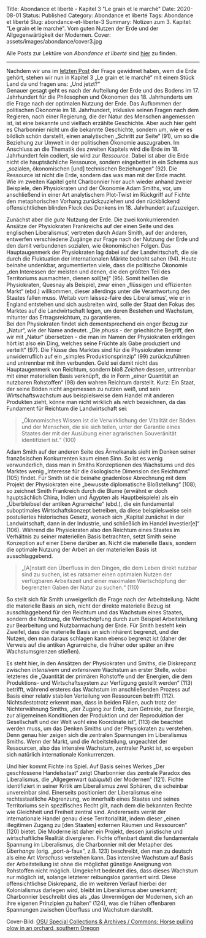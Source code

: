 Title: Abondance et liberté - Kapitel 3 "Le grain et le marché"
Date: 2020-08-01
Status: Published
Category: Abondance et liberté
Tags: Abondance et liberté
Slug: abondance-et-liberte-3
Summary: Notizen zum 3. Kapitel: "Le grain et le marché". Vom guten Nutzen der Erde und der Allgegenwärtigkeit der Modernen.
Cover: assets/images/abondance/cover3.jpg

Alle Posts zur Lektüre von *Abondance et liberté* sind [hier](pages/abondance_et_liberte) zu finden.
- - - -
Nachdem wir uns im [letzten Post](abondance-et-liberte-2) der Frage gewidmet haben, wem die Erde gehört, stehen wir nun in Kapitel 3 „Le grain et le marché“ mit einem Stück Land da und fragen uns: „Und jetzt?“  
Genauer gesagt geht es nach der Aufteilung der Erde und des Bodens im 17. Jahrhundert für die Philosophen und Ökonomen des 18. Jahrhunderts um die Frage nach der optimalen Nutzung der Erde. Das Aufkommen der politischen Ökonomie im 18. Jahrhundert, inklusive seinen Fragen nach dem Regieren, nach einer Regierung, die der Natur des Menschen angemessen ist, ist eine bekannte und vielfach erzählte Geschichte. Aber auch hier geht es Charbonnier nicht um die bekannte Geschichte, sondern um, wie er es bildlich schön darstellt, einen analytischen „Schritt zur Seite“ (91), um so die Beziehung zur Umwelt in der politischen Ökonomie auszugraben. Im Anschluss an die Thematik des zweiten Kapitels wird die Erde im 18. Jahrhundert fein codiert, sie wird zur *Ressource*. Dabei ist aber die Erde nicht die hauptsächliche Ressource, sondern eingebettet in ein Schema aus „sozialen, ökonomischen [und] technischen Beziehungen“ (92). Die Ressource ist nicht die Erde, sondern das was man mit der Erde macht.  
Wie im zweiten Kapitel geht Charbonnier hier auch wieder anhand zweier Beispiele, den Physiokraten und der Ökonomie Adam Smiths, vor, um anschließend in einer Art analytischem Plot-Twist im Rückgriff auf Fichte den metaphorischen Vorhang zurückzuziehen und den rückblickend offensichtlichen blinden Fleck des Denkens im 18. Jahrhundert aufzuzeigen.

Zunächst aber die *gute* Nutzung der Erde. Die zwei konkurrierenden Ansätze der Physiokraten Frankreichs auf der einen Seite und des englischen Liberalismus‘, vertreten durch Adam Smith, auf der anderen, entwerfen verschiedene Zugänge zur Frage nach der Nutzung der Erde und den damit verbundenen sozialen, wie ökonomischen Folgen. Das Hauptaugenmerk der Physiokraten lag dabei auf der Landwirtschaft, die sie durch die Fluktuation der internationalen Märkte bedroht sahen (94). Heute beinahe undenkbar, argumentierten viele, dass die politische Ökonomie „den Interessen der meisten und denen, die den größten Teil des Territoriums ausmachten, dienen soll[te]“ (95). Somit heißen die Physiokraten, Quesnay als Beispiel, zwar einen „flüssigen und effizienten Markt“ (ebd.) willkommen, dieser allerdings unter die Verantwortung des Staates fallen muss. Weitab vom laissez-faire des Liberalismus‘, wie er in England entstehen und sich ausbreiten wird, solle der Staat den Fokus des Marktes auf die Landwirtschaft legen, um deren Bestehen und Wachstum, mitunter das Ertragsreichtum, zu garantieren.  
Bei den Physiokraten findet sich dementsprechend ein enger Bezug zur „Natur“, wie der Name andeutet. „Die *phusis* - der griechische Begriff, den wir mit „Natur“ übersetzen - die man im Namen der Physiokraten erklingen hört ist also ein Ding, welches seine Früchte als Gabe produziert und verteilt“ (97). Die Flüsse des Marktes sind für die Physiokraten immer unwiderruflich auf ein „simples Produktionsprinzip“ (99) zurückzuführen und untrennbar mit ihm verbunden. Geld sei damit nicht das Hauptaugenmerk von Reichtum, sondern bloß *Zeichen* dessen, untrennbar mit einer materiellen Basis verknüpft, die in Form „einer Quantität an nutzbaren Rohstoffen“ (98) den wahren Reichtum darstellt. Kurz: Ein Staat, der seine Böden nicht angemessen zu nutzen weiß, und sein Wirtschaftswachstum aus beispielsweise dem Handel mit anderen Produkten zieht, könne man nicht wirklich als *reich* bezeichnen, da das Fundament für Reichtum die Landwirtschaft sei:

> „Ökonomisches Wissen ist die Verwirklichung der Vitalität der Böden und der Menschen, die sie sich teilen, unter der Garantie eines Staates der mit der Ausübung einer agrarischen Souveränität identifiziert ist.“ (100)  

Adam Smith auf der anderen Seite des Ärmelkanals sieht im Denken seiner französischen Konkurrenten kaum einen Sinn. So ist es wenig verwunderlich, dass man in Smiths Konzeptionen des Wachstums und des Marktes wenig „Interesse für die ökologische Dimension des Reichtums“ (105) findet. Für Smith ist die beinahe gnadenlose Abrechnung mit dem Projekt der Physiokraten eine „bewusste diplomatische Bloßstellung“ (108); so zeichnet Smith Frankreich durch die Blume (erwähnt er doch hauptsächlich China, Indien und Ägypten als Hauptbeispiele) als ein „Überbleibsel der antiken Agrarreiche“ (ebd.), die ein fundamental suboptimales Wirtschaftskonzept betreiben, da diese beispielsweise sein postuliertes historisches Gesetz, wonach sich „Kapital zunächst in der Landwirtschaft, dann in der Industrie, und schließlich im Handel investier[e]“ (106). Während die Physiokraten also den Reichtum eines Staates im Verhältnis zu seiner materiellen Basis betrachten, setzt Smith seine Konzeption auf einer Ebene darüber an. Nicht die materielle Basis, sondern die optimale Nutzung der Arbeit an der materiellen Basis ist ausschlaggebend. 

> „[A]nstatt den Überfluss in den Dingen, die dem Leben direkt nutzbar sind zu suchen, ist es ratsamer einen optimalen Nutzen der verfügbaren Arbeitszeit und einer maximalen Wertschöpfung der begrenzten Gaben der Natur zu suchen.“ (110)  

So stellt sich für Smith unweigerlich die Frage nach der Arbeitsteilung. Nicht die materielle Basis an sich, nicht der direkte materielle Bezug ist ausschlaggebend für den Reichtum und das Wachstum eines Staates, sondern die Nutzung, die Wertschöpfung durch zum Beispiel Arbeitsteilung zur Bearbeitung und Nutzbarmachung der Erde. Für Smith besteht kein Zweifel, dass die materielle Basis an sich inhärent begrenzt, und der Nutzen, den man daraus schlagen kann ebenso begrenzt ist (daher der Verweis auf die antiken Agrarreiche, die früher oder später an ihre Wachstumsgrenzen stießen). 

Es steht hier, in den Ansätzen der Physiokraten und Smiths, die Diskrepanz zwischen *intensivem* und *extensivem* Wachstum an erster Stelle, wobei letzteres die „Quantität der primären Rohstoffe und der Energien, die dem Produktions- und Wirtschaftssystem zur Verfügung gestellt werden“ (113) betrifft, während ersteres das Wachstum im anschließenden Prozess auf Basis einer relativ stabilen Verteilung von Ressourcen betrifft (112). Nichtsdestotrotz erkennt man, dass in beiden Fällen, auch trotz der Nichterwähnung Smiths, „der Zugang zur Erde, zum Getreide, zur Energie, zur allgemeinen Konditionen der Produktion und der Reproduktion der Gesellschaft und der Welt wohl eine Koordinate ist“, (113) die beachtet werden muss, um das Denken Smiths und der Physiokraten zu verstehen.  
Denn genau hier zeigen sich die zentralen Spannungen im Liberalismus Smiths. Wenn der Markt, und die Arbeitsteilung, ungeachtet der Ressourcen, also das intensive Wachstum, zentraler Punkt ist, so ergeben sich natürlich internationale Konkurrenzen. 

Und hier kommt Fichte ins Spiel. Auf Basis seines Werkes „Der geschlossene Handelsstaat“ zeigt Charbonnier das zentrale Paradox des Liberalismus, die „Allgegenwart (*ubiquité*) der Modernen“ (121). Fichte identifiziert in seiner Kritik am Liberalismus zwei Sphären, die scheinbar unvereinbar sind. Einerseits positioniert der Liberalismus eine rechtsstaatliche Abgrenzung, wo innerhalb eines Staates und seines Territoriums sein spezifisches Recht gilt, nach dem die bekannten Rechte wie Gleichheit und Freiheit zentral sind. Andererseits verrät der internationale Handel genau diese Territorialität, indem dieser „einen illegitimen Zugang zu [den Staaten] externen Räumen und Ressourcen“ (120) bietet. Die Moderne ist daher ein Projekt, dessen juristische und wirtschaftliche Realität divergieren. Fichte offenbart damit die fundamentale Spannung im Liberalismus, die Charbonnier mit der Metapher des *Überhangs* (orig. „port-à-faux“, z.B. 123) beschreibt, den man zu deutsch als eine Art *Vorschuss* verstehen kann. Das intensive Wachstum auf Basis der Arbeitsteilung ist ohne die möglichst günstige Aneignung von Rohstoffen nicht möglich. Umgekehrt bedeutet dies, dass dieses Wachstum nur möglich ist, solange letzterer reibungslos garantiert wird. Diese offensichtlichse Diskrepanz, die im weiteren Verlauf hierbei der Kolonialismus darlegen wird, bleibt im Liberalismus aber unerkannt; Charbonnier beschreibt dies als „das Unvermögen der Modernen, sich an ihre eigenen Prinzipien zu halten“ (124), was die frühen offenbaren Spannungen zwischen Überfluss und Wachstum darstellt.

Cover-Bild: [OSU Special Collections & Archives / Commons: Horse pulling plow in an orchard, southern Oregon](https://upload.wikimedia.org/wikipedia/commons/a/a8/Horse_pulling_plow_in_an_orchard%2C_southern_Oregon_%286484381783%29.jpg)
